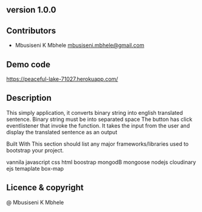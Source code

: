 ## **version 1.0.0**



## Contributors 

- Mbusiseni K Mbhele <mbusiseni.mbhele@gmail.com>

## Demo code 
https://peaceful-lake-71027.herokuapp.com/

 ## Description
 This simply application, it converts binary string into english translated sentence. Binary string must be into separated space
The button has click eventlistener that invoke the function. It takes the input from the user and display the translated sentence as an output

Built With
This section should list any major frameworks/libraries used to bootstrap your project.

vannila javascript
css 
html
boostrap
mongodB
mongoose
nodejs
cloudinary
ejs temaplate
box-map



## Licence & copyright
@ Mbusiseni K Mbhele



